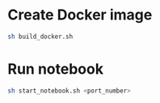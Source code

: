 # Create Docker image
```bash
sh build_docker.sh
```
# Run notebook

```bash
sh start_notebook.sh <port_number>
```
